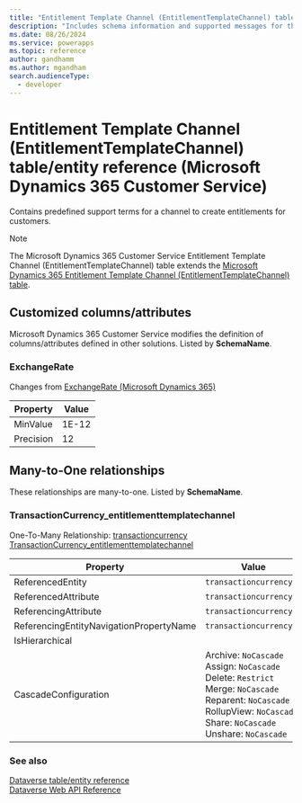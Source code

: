 ```yaml
---
title: "Entitlement Template Channel (EntitlementTemplateChannel) table/entity reference (Microsoft Dynamics 365 Customer Service)"
description: "Includes schema information and supported messages for the Entitlement Template Channel (EntitlementTemplateChannel) table/entity with Microsoft Dynamics 365 Customer Service."
ms.date: 08/26/2024
ms.service: powerapps
ms.topic: reference
author: gandhamm
ms.author: mgandham
search.audienceType: 
  - developer
---
```


# Entitlement Template Channel (EntitlementTemplateChannel) table/entity reference (Microsoft Dynamics 365 Customer Service)

Contains predefined support terms for a channel to create entitlements for customers.

> [!NOTE]
> The Microsoft Dynamics 365 Customer Service Entitlement Template Channel (EntitlementTemplateChannel) table extends the [Microsoft Dynamics 365 Entitlement Template Channel (EntitlementTemplateChannel) table](/dynamics365/developer/entities/entitlementtemplatechannel).



## Customized columns/attributes

Microsoft Dynamics 365 Customer Service modifies the definition of columns/attributes defined in other solutions. Listed by **SchemaName**.

### <a name="BKMK_ExchangeRate"></a> ExchangeRate

Changes from [ExchangeRate (Microsoft Dynamics 365)](/dynamics365/developer/entities/entitlementtemplatechannel#BKMK_ExchangeRate)

|Property|Value|
|---|---|
|MinValue|1E-12|
|Precision|12|


## Many-to-One relationships

These relationships are many-to-one. Listed by **SchemaName**.

### <a name="BKMK_TransactionCurrency_entitlementtemplatechannel"></a> TransactionCurrency_entitlementtemplatechannel

One-To-Many Relationship: [transactioncurrency TransactionCurrency_entitlementtemplatechannel](transactioncurrency.md#BKMK_TransactionCurrency_entitlementtemplatechannel)

|Property|Value|
|---|---|
|ReferencedEntity|`transactioncurrency`|
|ReferencedAttribute|`transactioncurrencyid`|
|ReferencingAttribute|`transactioncurrencyid`|
|ReferencingEntityNavigationPropertyName|`transactioncurrencyid`|
|IsHierarchical||
|CascadeConfiguration|Archive: `NoCascade`<br />Assign: `NoCascade`<br />Delete: `Restrict`<br />Merge: `NoCascade`<br />Reparent: `NoCascade`<br />RollupView: `NoCascade`<br />Share: `NoCascade`<br />Unshare: `NoCascade`|



### See also

[Dataverse table/entity reference](../about-entity-reference.md)  
[Dataverse Web API Reference](/power-apps/developer/data-platform/webapi/reference/about)   

